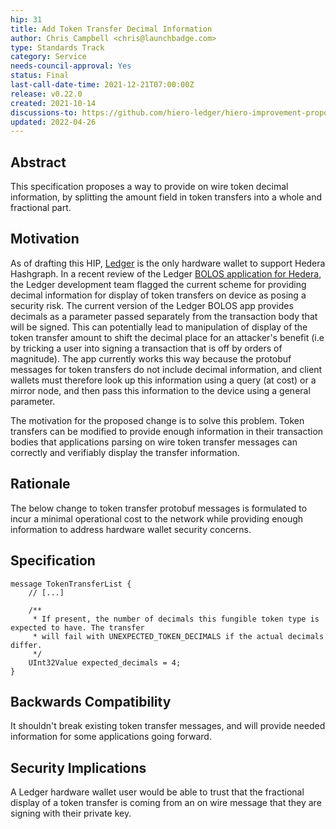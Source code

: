 ```yaml
---
hip: 31
title: Add Token Transfer Decimal Information
author: Chris Campbell <chris@launchbadge.com>
type: Standards Track
category: Service
needs-council-approval: Yes
status: Final
last-call-date-time: 2021-12-21T07:00:00Z
release: v0.22.0
created: 2021-10-14
discussions-to: https://github.com/hiero-ledger/hiero-improvement-proposals/issues/165
updated: 2022-04-26
---
```


## Abstract

This specification proposes a way to provide on wire token decimal information, by splitting the amount field in token transfers into a whole and fractional part.

## Motivation

As of drafting this HIP, [Ledger](https://www.ledger.com/) is the only hardware wallet to support Hedera Hashgraph. In a recent review of the Ledger [BOLOS application for Hedera](https://github.com/LedgerHQ/app-hedera), the Ledger development team flagged the current scheme for providing decimal information for display of token transfers on device as posing a security risk. The current version of the Ledger BOLOS app provides decimals as a parameter passed separately from the transaction body that will be signed. This can potentially lead to manipulation of display of the token transfer amount to shift the decimal place for an attacker's benefit (i.e by tricking a user into signing a transaction that is off by orders of magnitude). The app currently works this way because the protobuf messages for token transfers do not include decimal information, and client wallets must therefore look up this information using a query (at cost) or a mirror node, and then pass this information to the device using a general parameter. 

The motivation for the proposed change is to solve this problem. Token transfers can be modified to provide enough information in their transaction bodies that applications parsing on wire token transfer messages can correctly and verifiably display the transfer information.

## Rationale

The below change to token transfer protobuf messages is formulated to incur a minimal operational cost to the network while providing enough information to address hardware wallet security concerns. 

## Specification

```
message TokenTransferList {
    // [...]
    
    /**
     * If present, the number of decimals this fungible token type is expected to have. The transfer
     * will fail with UNEXPECTED_TOKEN_DECIMALS if the actual decimals differ.
     */
    UInt32Value expected_decimals = 4;
}
```

## Backwards Compatibility

It shouldn't break existing token transfer messages, and will provide needed information for some applications going forward. 

## Security Implications

A Ledger hardware wallet user would be able to trust that the fractional display of a token transfer is coming from an on wire message that they are signing with their private key. 
